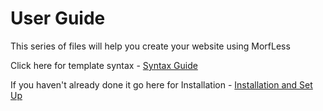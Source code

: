 # User Guide

This series of files will help you create your website using MorfLess

Click here for template syntax - [Syntax Guide](syntax)

If you haven't already done it go here for Installation - [Installation and Set Up](installation.md)
